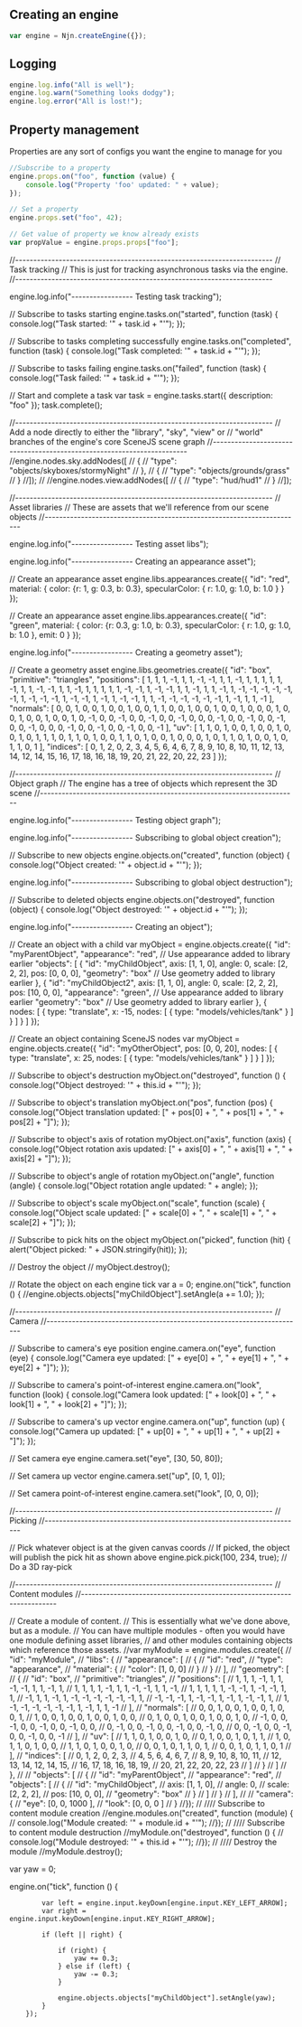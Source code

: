 
## Creating an engine

```javascript
var engine = Njn.createEngine({});
```

## Logging

```javascript
engine.log.info("All is well");
engine.log.warn("Something looks dodgy");
engine.log.error("All is lost!");
```
## Property management

Properties are any sort of configs you want the engine to manage for you
```javascript
//Subscribe to a property
engine.props.on("foo", function (value) {
    console.log("Property 'foo' updated: " + value);
});

// Set a property
engine.props.set("foo", 42);

// Get value of property we know already exists
var propValue = engine.props.props["foo"];
```


//-----------------------------------------------------------------------
// Task tracking
// This is just for tracking asynchronous tasks via the engine.
//-----------------------------------------------------------------------

engine.log.info("----------------- Testing task tracking");

// Subscribe to tasks starting
engine.tasks.on("started", function (task) {
    console.log("Task started: '" + task.id + "'");
});

// Subscribe to tasks completing successfully
engine.tasks.on("completed", function (task) {
    console.log("Task completed: '" + task.id + "'");
});

// Subscribe to tasks failing
engine.tasks.on("failed", function (task) {
    console.log("Task failed: '" + task.id + "'");
});

// Start and complete a task
var task = engine.tasks.start({ description: "foo" });
task.complete();


//-----------------------------------------------------------------------
// Add a node directly to either the "library", "sky", "view" or
// "world" branches of the engine's core SceneJS scene graph
//-----------------------------------------------------------------------
//engine.nodes.sky.addNodes([
//    {
//        "type": "objects/skyboxes/stormyNight"
//    },
//    {
//        "type": "objects/grounds/grass"
//    }
//]);
//
//engine.nodes.view.addNodes([
//    {
//        "type": "hud/hud1"
//    }
//]);


//-----------------------------------------------------------------------
// Asset libraries
// These are assets that we'll reference from our scene objects
//-----------------------------------------------------------------------

engine.log.info("----------------- Testing asset libs");

engine.log.info("----------------- Creating an appearance asset");

// Create an appearance asset
engine.libs.appearances.create({
    "id": "red",
    material: {
        color: {r: 1, g: 0.3, b: 0.3},
        specularColor: { r: 1.0, g: 1.0, b: 1.0 }
    }
});

// Create an appearance asset
engine.libs.appearances.create({
    "id": "green",
    material: {
        color: {r: 0.3, g: 1.0, b: 0.3},
        specularColor: { r: 1.0, g: 1.0, b: 1.0 },
        emit: 0
    }
});

engine.log.info("----------------- Creating a geometry asset");

// Create a geometry asset
engine.libs.geometries.create({
    "id": "box",
    "primitive": "triangles",
    "positions": [
        1, 1, 1, -1, 1, 1, -1, -1, 1, 1, -1, 1,
        1, 1, 1, 1, -1, 1, 1, -1, -1, 1, 1, -1,
        1, 1, 1, 1, 1, -1, -1, 1, -1, -1, 1, 1,
        -1, 1, 1, -1, 1, -1, -1, -1, -1, -1, -1, 1,
        -1, -1, -1, 1, -1, -1, 1, -1, 1, -1, -1, 1,
        1, -1, -1, -1, -1, -1, -1, 1, -1, 1, 1, -1
    ],
    "normals": [
        0, 0, 1, 0, 0, 1, 0, 0, 1, 0, 0, 1,
        1, 0, 0, 1, 0, 0, 1, 0, 0, 1, 0, 0,
        0, 1, 0, 0, 1, 0, 0, 1, 0, 0, 1, 0,
        -1, 0, 0, -1, 0, 0, -1, 0, 0, -1, 0, 0,
        0, -1, 0, 0, -1, 0, 0, -1, 0, 0, -1, 0,
        0, 0, -1, 0, 0, -1, 0, 0, -1, 0, 0, -1
    ],
    "uv": [
        1, 1, 0, 1, 0, 0, 1, 0,
        0, 1, 0, 0, 1, 0, 1, 1,
        1, 0, 1, 1, 0, 1, 0, 0,
        1, 1, 0, 1, 0, 0, 1, 0,
        0, 0, 1, 0, 1, 1, 0, 1,
        0, 0, 1, 0, 1, 1, 0, 1
    ],
    "indices": [
        0, 1, 2, 0, 2, 3,
        4, 5, 6, 4, 6, 7,
        8, 9, 10, 8, 10, 11,
        12, 13, 14, 12, 14, 15,
        16, 17, 18, 16, 18, 19,
        20, 21, 22, 20, 22, 23
    ]
});


//-----------------------------------------------------------------------
// Object graph
// The engine has a tree of objects which represent the 3D scene
//-----------------------------------------------------------------------

engine.log.info("----------------- Testing object graph");

engine.log.info("----------------- Subscribing to global object creation");

// Subscribe to new objects
engine.objects.on("created", function (object) {
    console.log("Object created: '" + object.id + "'");
});

engine.log.info("----------------- Subscribing to global object destruction");

// Subscribe to deleted objects
engine.objects.on("destroyed", function (object) {
    console.log("Object destroyed: '" + object.id + "'");
});

engine.log.info("----------------- Creating an object");

// Create an object with a child
var myObject = engine.objects.create({
    "id": "myParentObject",
    "appearance": "red", // Use appearance added to library earlier
    "objects": [
        {
            "id": "myChildObject",
            axis: [1, 1, 0],
            angle: 0,
            scale: [2, 2, 2],
            pos: [0, 0, 0],
            "geometry": "box" // Use geometry added to library earlier
        },
        {
            "id": "myChildObject2",
            axis: [1, 1, 0],
            angle: 0,
            scale: [2, 2, 2],
            pos: [10, 0, 0],
            "appearance": "green", // Use appearance added to library earlier
            "geometry": "box" // Use geometry added to library earlier
        },
        {
            nodes: [
                {
                    type: "translate",
                    x: -15,
                    nodes: [
                        {
                            type: "models/vehicles/tank"
                        }
                    ]
                }
            ]
        }
    ]
});

// Create an object containing SceneJS nodes
var myObject = engine.objects.create({
    "id": "myOtherObject",
    pos: [0, 0, 20],
    nodes: [
        {
            type: "translate",
            x: 25,
            nodes: [
                {
                    type: "models/vehicles/tank"
                }
            ]
        }
    ]
});

// Subscribe to object's destruction
myObject.on("destroyed", function () {
    console.log("Object destroyed: '" + this.id + "'");
});

// Subscribe to object's translation
myObject.on("pos", function (pos) {
    console.log("Object translation updated: [" + pos[0] + ", " + pos[1] + ", " + pos[2] + "]");
});

// Subscribe to object's axis of rotation
myObject.on("axis", function (axis) {
    console.log("Object rotation axis updated: [" + axis[0] + ", " + axis[1] + ", " + axis[2] + "]");
});

// Subscribe to object's angle of rotation
myObject.on("angle", function (angle) {
    console.log("Object rotation angle updated: " + angle);
});

// Subscribe to object's scale
myObject.on("scale", function (scale) {
    console.log("Object scale updated: [" + scale[0] + ", " + scale[1] + ", " + scale[2] + "]");
});

// Subscribe to pick hits on the object
myObject.on("picked", function (hit) {
    alert("Object picked: " + JSON.stringify(hit));
});

// Destroy the object
// myObject.destroy();

// Rotate the object on each engine tick
var a = 0;
engine.on("tick", function () {
    //engine.objects.objects["myChildObject"].setAngle(a += 1.0);
});


//-----------------------------------------------------------------------
// Camera
//-----------------------------------------------------------------------

// Subscribe to camera's eye position
engine.camera.on("eye", function (eye) {
    console.log("Camera eye updated: [" + eye[0] + ", " + eye[1] + ", " + eye[2] + "]");
});

// Subscribe to camera's point-of-interest
engine.camera.on("look", function (look) {
    console.log("Camera look updated: [" + look[0] + ", " + look[1] + ", " + look[2] + "]");
});

// Subscribe to camera's up vector
engine.camera.on("up", function (up) {
    console.log("Camera up updated: [" + up[0] + ", " + up[1] + ", " + up[2] + "]");
});

// Set camera eye
engine.camera.set("eye", [30, 50, 80]);

// Set camera up vector
engine.camera.set("up", [0, 1, 0]);

// Set camera point-of-interest
engine.camera.set("look", [0, 0, 0]);


//-----------------------------------------------------------------------
// Picking
//-----------------------------------------------------------------------

// Pick whatever object is at the given canvas coords
// If picked, the object will publish the pick hit as shown above
engine.pick.pick(100, 234, true); // Do a 3D ray-pick


//-----------------------------------------------------------------------
// Content modules
//-----------------------------------------------------------------------

// Create a module of content.
// This is essentially what we've done above, but as a module.
// You can have multiple modules - often you would have one module defining asset libraries,
// and other modules containing objects which reference those assets.
//var myModule = engine.modules.create({
//    "id": "myModule",
//    "libs": {
//        "appearance": [
//            {
//                "id": "red",
//                "type": "appearance",
//                "material": {
//                    "color": [1, 0, 0]
//                }
//            }
//        ],
//        "geometry": [
//            {
//                "id": "box",
//                "primitive": "triangles",
//                "positions": [
//                    1, 1, 1, -1, 1, 1, -1, -1, 1, 1, -1, 1,
//                    1, 1, 1, 1, -1, 1, 1, -1, -1, 1, 1, -1,
//                    1, 1, 1, 1, 1, -1, -1, 1, -1, -1, 1, 1,
//                    -1, 1, 1, -1, 1, -1, -1, -1, -1, -1, -1, 1,
//                    -1, -1, -1, 1, -1, -1, 1, -1, 1, -1, -1, 1,
//                    1, -1, -1, -1, -1, -1, -1, 1, -1, 1, 1, -1
//                ],
//                "normals": [
//                    0, 0, 1, 0, 0, 1, 0, 0, 1, 0, 0, 1,
//                    1, 0, 0, 1, 0, 0, 1, 0, 0, 1, 0, 0,
//                    0, 1, 0, 0, 1, 0, 0, 1, 0, 0, 1, 0,
//                    -1, 0, 0, -1, 0, 0, -1, 0, 0, -1, 0, 0,
//                    0, -1, 0, 0, -1, 0, 0, -1, 0, 0, -1, 0,
//                    0, 0, -1, 0, 0, -1, 0, 0, -1, 0, 0, -1
//                ],
//                "uv": [
//                    1, 1, 0, 1, 0, 0, 1, 0,
//                    0, 1, 0, 0, 1, 0, 1, 1,
//                    1, 0, 1, 1, 0, 1, 0, 0,
//                    1, 1, 0, 1, 0, 0, 1, 0,
//                    0, 0, 1, 0, 1, 1, 0, 1,
//                    0, 0, 1, 0, 1, 1, 0, 1
//                ],
//                "indices": [
//                    0, 1, 2, 0, 2, 3,
//                    4, 5, 6, 4, 6, 7,
//                    8, 9, 10, 8, 10, 11,
//                    12, 13, 14, 12, 14, 15,
//                    16, 17, 18, 16, 18, 19,
//                    20, 21, 22, 20, 22, 23
//                ]
//            }
//        ]
//    },
//
//    "objects": [
//        {
//            "id": "myParentObject",
//            "appearance": "red",
//            "objects": [
//                {
//                    "id": "myChildObject",
//                    axis: [1, 1, 0],
//                    angle: 0,
//                    scale: [2, 2, 2],
//                    pos: [10, 0, 0],
//                    "geometry": "box"
//                }
//            ]
//        }
//    ],
//
//    "camera": {
//        "eye": [0, 0, 1000 ],
//        "look": [0, 0, 0 ]
//    }
//});
//
//// Subscribe to content module creation
//engine.modules.on("created", function (module) {
//    console.log("Module created: '" + module.id + "'");
//});
//
//// Subscribe to content module destruction
//myModule.on("destroyed", function () {
//    console.log("Module destroyed: '" + this.id + "'");
//});
//
//// Destroy the module
//myModule.destroy();


var yaw = 0;

engine.on("tick",
        function () {

            var left = engine.input.keyDown[engine.input.KEY_LEFT_ARROW];
            var right = engine.input.keyDown[engine.input.KEY_RIGHT_ARROW];

            if (left || right) {

                if (right) {
                    yaw += 0.3;
                } else if (left) {
                    yaw -= 0.3;
                }

                engine.objects.objects["myChildObject"].setAngle(yaw);
            }
        });
